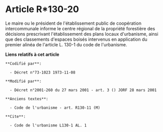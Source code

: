 # Article R*130-20

Le maire ou le président de l'établissement public de coopération intercommunale informe le centre régional de la propriété
forestière des décisions prescrivant l'établissement des plans locaux d'urbanisme, ainsi que des classements d'espaces boisés
intervenus en application du premier alinéa de l'article L. 130-1 du code de l'urbanisme.

**Liens relatifs à cet article**

	**Codifié par**:

	  - Décret n°73-1023 1973-11-08

	**Modifié par**:

	  - Décret n°2001-260 du 27 mars 2001 - art. 3 () JORF 28 mars 2001

	**Anciens textes**:

	  - Code de l'urbanisme - art. R130-11 (M)

	**Cite**:

	  - Code de l'urbanisme L130-1 AL. 1
